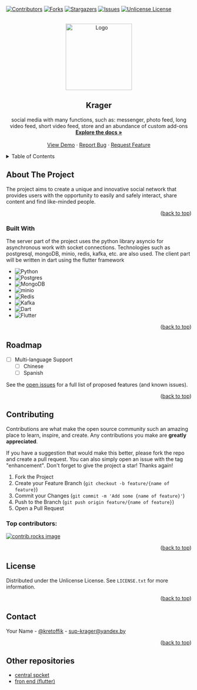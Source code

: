 
<a id="readme-top"></a>

[![Contributors][contributors-shield]][contributors-url]
[![Forks][forks-shield]][forks-url]
[![Stargazers][stars-shield]][stars-url]
[![Issues][issues-shield]][issues-url]
[![Unlicense License][license-shield]][license-url]



<!-- PROJECT LOGO -->
<br />
<div align="center">
  <a href="https://github.com/kretoffer/krager">
    <img src="https://github.com/user-attachments/assets/c6792bd8-6f8a-43df-a6ed-369e054c7fe0" alt="Logo" width="180" height="180">
  </a>

  <h2 align="center">Krager</h2>

  <p align="center">
    social media with many functions, such as: messenger, photo feed, long video feed, short video feed, store and an abundance of custom add-ons
    <br />
    <a href="https://github.com/kretoffer/krager/wiki/standart-API"><strong>Explore the docs »</strong></a>
    <br />
    <br />
    <a href="https://github.com/kretoffer/krager">View Demo</a>
    &middot;
    <a href="https://github.com/kretoffer/krager/issues/new?labels=bug&template=bug-report---.md">Report Bug</a>
    &middot;
    <a href="https://github.com/kretoffer/krager/issues/new?labels=enhancement&template=feature-request---.md">Request Feature</a>
  </p>
</div>



<!-- TABLE OF CONTENTS -->
<details>
  <summary>Table of Contents</summary>
  <ol>
    <li>
      <a href="#about-the-project">About The Project</a>
      <ul>
        <li><a href="#built-with">Built With</a></li>
      </ul>
    </li>
    <li><a href="#roadmap">Roadmap</a></li>
    <li><a href="#contributing">Contributing</a></li>
    <li><a href="#license">License</a></li>
    <li><a href="#contact">Contact</a></li>
    <li><a href="#other-repositories">Other repositories</a></li>
  </ol>
</details>



<!-- ABOUT THE PROJECT -->
## About The Project

<!-- [![Product Name Screen Shot][product-screenshot]](https://example.com) -->

The project aims to create a unique and innovative social network that provides users with the opportunity to easily and safely interact, share content and find like-minded people.

<p align="right">(<a href="#readme-top">back to top</a>)</p>



### Built With

The server part of the project uses the python library asyncio for asynchronous work with socket connections. Technologies such as postgresql, mongoDB, minio, redis, kafka, etc. are also used. The client part will be written in dart using the flutter framework

* ![Python](https://img.shields.io/badge/python-3670A0?style=for-the-badge&logo=python&logoColor=ffdd54)
* ![Postgres](https://img.shields.io/badge/postgres-%23316192.svg?style=for-the-badge&logo=postgresql&logoColor=white)
* ![MongoDB](https://img.shields.io/badge/MongoDB-%234ea94b.svg?style=for-the-badge&logo=mongodb&logoColor=white)
* ![minio](https://img.shields.io/badge/minio-%.svg?style=for-the-badge&logo=minio&logoColor=white)
* ![Redis](https://img.shields.io/badge/redis-%23DD0031.svg?style=for-the-badge&logo=redis&logoColor=white)
* ![Kafka](https://img.shields.io/badge/Kafka-000?style=for-the-badge&logo=apachekafka)
* ![Dart](https://img.shields.io/badge/dart-%230175C2.svg?style=for-the-badge&logo=dart&logoColor=white)
* ![Flutter](https://img.shields.io/badge/Flutter-%2302569B.svg?style=for-the-badge&logo=Flutter&logoColor=white)

<p align="right">(<a href="#readme-top">back to top</a>)</p>




<!-- ROADMAP -->
## Roadmap

- [ ] Multi-language Support
    - [ ] Chinese
    - [ ] Spanish

See the [open issues](https://github.com/kretoffer/krager/issues) for a full list of proposed features (and known issues).

<p align="right">(<a href="#readme-top">back to top</a>)</p>



<!-- CONTRIBUTING -->
## Contributing

Contributions are what make the open source community such an amazing place to learn, inspire, and create. Any contributions you make are **greatly appreciated**.

If you have a suggestion that would make this better, please fork the repo and create a pull request. You can also simply open an issue with the tag "enhancement".
Don't forget to give the project a star! Thanks again!

1. Fork the Project
2. Create your Feature Branch (`git checkout -b feature/{name of feature}`)
3. Commit your Changes (`git commit -m 'Add some {name of feature}'`)
4. Push to the Branch (`git push origin feature/{name of feature}`)
5. Open a Pull Request

### Top contributors:

<a href="https://github.com/kretoffer/krager/graphs/contributors">
  <img src="https://contrib.rocks/image?repo=kretoffer/krager" alt="contrib.rocks image" />
</a>

<p align="right">(<a href="#readme-top">back to top</a>)</p>



<!-- LICENSE -->
## License

Distributed under the Unlicense License. See `LICENSE.txt` for more information.

<p align="right">(<a href="#readme-top">back to top</a>)</p>



<!-- CONTACT -->
## Contact

Your Name - [@kretoffik](https://t.me/kretoffi) - sup-krager@yandex.by

<p align="right">(<a href="#readme-top">back to top</a>)</p>

## Other repositories
* [central spcket](https://github.com/kretoffer/krager-centralSocket)
* [fron end (flutter)](https://github.com/kretoffer/krager-flutter)

<!-- MARKDOWN LINKS & IMAGES -->
<!-- https://www.markdownguide.org/basic-syntax/#reference-style-links -->
[contributors-shield]: https://img.shields.io/github/contributors/kretoffer/krager
[contributors-url]: https://github.com/kretoffer/krager/graphs/contributors
[forks-shield]: https://img.shields.io/github/forks/kretoffer/krager.svg?style=flat
[forks-url]: https://github.com/kretoffer/krager/network/members
[stars-shield]: https://img.shields.io/github/stars/kretoffer/krager.svg?style=flat
[stars-url]: https://github.com/kretoffer/krager/stargazers
[issues-shield]: https://img.shields.io/github/issues/kretoffer/krager.svg?style=flat
[issues-url]: https://github.com/kretoffer/krager/issues
[license-shield]: https://img.shields.io/github/license/kretoffer/krager.svg?style=flat
[license-url]: https://github.com/kretoffer/krager/blob/master/LICENSE.txt
[product-screenshot]: images/screenshot.png
